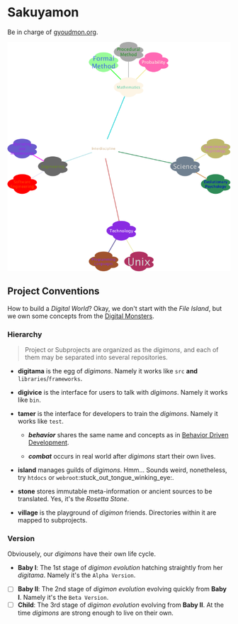 # Sakuyamon

Be in charge of [gyoudmon.org](http://gyoudmon.org). <p align="center">
<img src="/stone/brainstorm.png" /> </p>

## Project Conventions

How to build a _Digital World_? Okay, we don't start with the _File
Island_, but we own some concepts from the [Digital
Monsters](http://en.wikipedia.org/wiki/Digimon).

### Hierarchy

> Project or Subprojects are organized as the _digimons_, and each of them
> may be separated into several repositories.
* **digitama** is the egg of _digimons_. Namely it works like `src`
  **and** `libraries`/`frameworks`.
* **digivice** is the interface for users to talk with _digimons_.
  Namely it works like `bin`.
* **tamer** is the interface for developers to train the _digimons_.
  Namely it works like `test`.

  * _**behavior**_ shares the same name and concepts as in  [Behavior
    Driven
    Development](http://en.wikipedia.org/wiki/Behavior-driven\_development).

  * _**combat**_ occurs in real world after _digimons_ start their own
    lives.
* **island** manages guilds of _digimons_. Hmm... Sounds weird,
  nonetheless, try `htdocs` or
  `webroot`:stuck\_out\_tongue\_winking\_eye:.
* **stone** stores immutable meta-information or ancient sources to be
  translated. Yes, it's the _Rosetta Stone_.
* **village** is the playground of _digimon_ friends. Directories within
  it are mapped to subprojects.

### Version

Obviousely, our _digimons_ have their own life cycle.
* **Baby I**: The 1st stage of _digimon evolution_ hatching straightly
  from her _digitama_. Namely it's the `Alpha Version`.
* [ ] **Baby II**: The 2nd stage of _digimon evolution_ evolving quickly
  from **Baby I**. Namely it's the `Beta Version`.
* [ ] **Child**: The 3rd stage of _digimon evolution_ evolving from
  **Baby II**. At the time _digimons_ are strong enough to live on their
  own.
